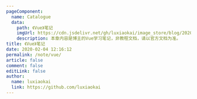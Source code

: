```yaml
---
pageComponent:
  name: Catalogue
  data:
    path: 《Vue》笔记
    imgUrl: https://cdn.jsdelivr.net/gh/luxiaokai/image_store/blog/20200204143633.png
    description: 本章内容是博主的Vue学习笔记，非教程文档，请以官方文档为准。
title: 《Vue》笔记
date: 2020-02-04 12:16:12
permalink: /note/vue/
article: false
comment: false
editLink: false
author:
  name: luxiaokai
  link: https://github.com/luxiaokai
---
```

